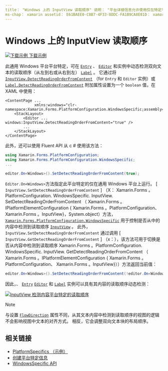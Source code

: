 ```yaml
---
title： "Windows 上的 InputView 读取顺序" 说明： "平台详细信息允许使用仅在特定平台上可用的功能，而无需实现自定义呈现器或效果。 本文介绍如何使用特定于 Windows 平台的，以便能够动态检测双向文本的读取顺序。
ms-chap： xamarin assetid： E61BAEE0-C8B7-4F33-8DDC-FA1B9CA8E81D： xamarin 窗体作者： davidbritch： dabritch ms. 日期：10/24/2018 非 loc： [ Xamarin.Forms ， Xamarin.Essentials ]
---
```


# <a name="inputview-reading-order-on-windows"></a>Windows 上的 InputView 读取顺序

[![下载示例](~/media/shared/download.png) 下载示例](https://docs.microsoft.com/samples/xamarin/xamarin-forms-samples/userinterface-platformspecifics)

此通用 Windows 平台平台特定，可在 [`Entry`](xref:Xamarin.Forms.Entry) 、 [`Editor`](xref:Xamarin.Forms.Editor) 和实例中动态检测双向文本的读取顺序（从左到右或从右到左） [`Label`](xref:Xamarin.Forms.Label) 。 它通过将 [`InputView.DetectReadingOrderFromContent`](xref:Xamarin.Forms.PlatformConfiguration.WindowsSpecific.InputView.DetectReadingOrderFromContentProperty) （for `Entry` 和 `Editor` 实例）或 [`Label.DetectReadingOrderFromContent`](xref:Xamarin.Forms.PlatformConfiguration.WindowsSpecific.Label.DetectReadingOrderFromContentProperty) 附加属性设置为一个 `boolean` 值，在 XAML 中使用：

```xaml
<ContentPage ...
             xmlns:windows="clr-namespace:Xamarin.Forms.PlatformConfiguration.WindowsSpecific;assembly=Xamarin.Forms.Core">
    <StackLayout>
        <Editor ... windows:InputView.DetectReadingOrderFromContent="true" />
        ...
    </StackLayout>
</ContentPage>
```

此外，还可以使用 Fluent API 从 c # 使用该方法：

```csharp
using Xamarin.Forms.PlatformConfiguration;
using Xamarin.Forms.PlatformConfiguration.WindowsSpecific;
...

editor.On<Windows>().SetDetectReadingOrderFromContent(true);
```

`Editor.On<Windows>`方法指定此平台特定的仅在通用 Windows 平台上运行。 [ `InputView.SetDetectReadingOrderFromContent` ] （X： Xamarin.Forms 。PlatformConfiguration. WindowsSpecific. InputView. SetDetectReadingOrderFromContent （ Xamarin.Forms 。IPlatformElementConfiguration { Xamarin.Forms 。PlatformConfiguration、 Xamarin.Forms 。InputView}，System.object）方法， [`Xamarin.Forms.PlatformConfiguration.WindowsSpecific`](xref:Xamarin.Forms.PlatformConfiguration.WindowsSpecific) 用于控制是否从中的内容中检测到读取顺序 [`InputView`](xref:Xamarin.Forms.InputView) 。 此外， `InputView.SetDetectReadingOrderFromContent` 通过调用 [ `InputView.GetDetectReadingOrderFromContent` ] （x：），该方法可用于切换是否从内容中检测到读取顺序 Xamarin.Forms 。PlatformConfiguration. WindowsSpecific. InputView. GetDetectReadingOrderFromContent （ Xamarin.Forms 。IPlatformElementConfiguration { Xamarin.Forms 。PlatformConfiguration、 Xamarin.Forms 。InputView}））方法返回当前值：

```csharp
editor.On<Windows>().SetDetectReadingOrderFromContent(!editor.On<Windows>().GetDetectReadingOrderFromContent());
```

因此，、 [`Entry`](xref:Xamarin.Forms.Entry) [`Editor`](xref:Xamarin.Forms.Editor) 和 [`Label`](xref:Xamarin.Forms.Label) 实例可以具有其内容的读取顺序动态检测：

[![InputView 检测内容平台特定的读取顺序](inputview-reading-order-images/editor-readingorder.png "InputView 检测内容平台特定的读取顺序")](inputview-reading-order-images/editor-readingorder-large.png#lightbox "InputView 检测内容平台特定的读取顺序")

> [!NOTE]
> 与设置 [`FlowDirection`](xref:Xamarin.Forms.VisualElement.FlowDirection) 属性不同，从其文本内容中检测到读取顺序的视图的逻辑不会影响视图中文本的对齐方式。 相反，它会调整双向文本块的布局顺序。

## <a name="related-links"></a>相关链接

- [PlatformSpecifics （示例）](https://docs.microsoft.com/samples/xamarin/xamarin-forms-samples/userinterface-platformspecifics)
- [创建平台特定信息](~/xamarin-forms/platform/platform-specifics/index.md#creating-platform-specifics)
- [WindowsSpecific API](xref:Xamarin.Forms.PlatformConfiguration.WindowsSpecific)

